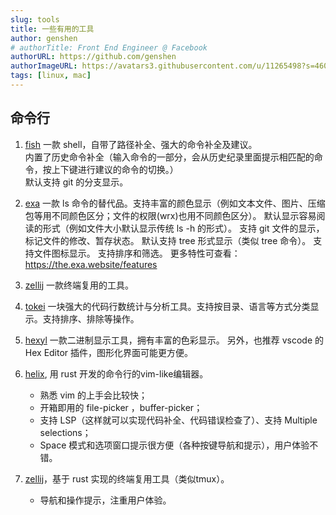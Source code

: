 ```yaml
---
slug: tools
title: 一些有用的工具
author: genshen
# authorTitle: Front End Engineer @ Facebook
authorURL: https://github.com/genshen
authorImageURL: https://avatars3.githubusercontent.com/u/11265498?s=460&v=4
tags: [linux, mac]
---
```


## 命令行
1. [fish](https://fishshell.com)
    一款 shell，自带了路径补全、强大的命令补全及建议。  
    内置了历史命令补全（输入命令的一部分，会从历史纪录里面提示相匹配的命令，按上下键进行建议的命令的切换。）  
    默认支持 git 的分支显示。
2. [exa](https://github.com/ogham/exa)
   一款 ls 命令的替代品。支持丰富的颜色显示（例如文本文件、图片、压缩包等用不同颜色区分；文件的权限(wrx)也用不同颜色区分）。
   默认显示容易阅读的形式（例如文件大小默认显示传统 ls -h 的形式）。
   支持 git 文件的显示，标记文件的修改、暂存状态。
   默认支持 tree 形式显示（类似 tree 命令）。
   支持文件图标显示。
   支持排序和筛选。
   更多特性可查看：https://the.exa.website/features
3. [zellij](https://github.com/zellij-org/zellij)
   一款终端复用的工具。

4. [tokei](https://github.com/XAMPPRocky/tokei)
   一块强大的代码行数统计与分析工具。支持按目录、语言等方式分类显示。支持排序、排除等操作。
5. [hexyl](https://github.com/sharkdp/hexyl)
   一款二进制显示工具，拥有丰富的色彩显示。
   另外，也推荐 vscode 的 Hex Editor 插件，图形化界面可能更方便。
6. [helix](https://helix-editor.com), 用 rust 开发的命令行的vim-like编辑器。
   - 熟悉 vim 的上手会比较快；
   - 开箱即用的 file-picker ，buffer-picker；
   - 支持 LSP（这样就可以实现代码补全、代码错误检查了）、支持 Multiple selections；
   - Space 模式和选项窗口提示很方便（各种按键导航和提示），用户体验不错。

1. [zellij](https://zellij.dev/)，基于 rust 实现的终端复用工具（类似tmux）。
   - 导航和操作提示，注重用户体验。